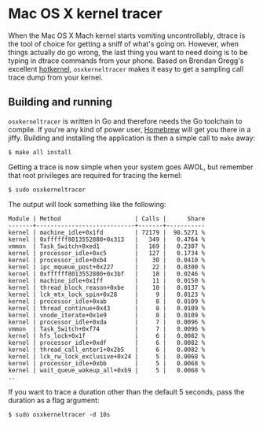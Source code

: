 # Mac OS X kernel tracer

When the Mac OS X Mach kernel starts vomiting uncontrollably, dtrace is the tool of choice for getting a sniff of what's going on. However, when things actually do go wrong, the last thing you want to need doing is to be typing in dtrace commands from your phone. Based on Brendan Gregg's excellent [hotkernel](http://www.brendangregg.com/DTrace/hotkernel), `osxkerneltracer` makes it easy to get a sampling call trace dump from your kernel.

## Building and running

`osxkerneltracer` is written in Go and therefore needs the Go toolchain to compile. If you're any kind of power user, [Homebrew](http://brew.sh/) will get you there in a jiffy. Building and installing the application is then a simple call to `make` away:

    $ make all install

Getting a trace is now simple when your system goes AWOL, but remember that root privileges are required for tracing the kernel:

    $ sudo osxkerneltracer

The output will look something like the following:

    Module | Method                     | Calls |      Share
    -------+----------------------------+-------+-----------
    kernel | machine_idle+0x1fd         | 72179 |  98.5271 %
    kernel | 0xffffff8013552880+0x313   |   349 |   0.4764 %
    vmmon  | Task_Switch+0xed1          |   169 |   0.2307 %
    kernel | processor_idle+0xc5        |   127 |   0.1734 %
    kernel | processor_idle+0xb4        |    30 |   0.0410 %
    kernel | ipc_mqueue_post+0x227      |    22 |   0.0300 %
    kernel | 0xffffff8013552880+0x3bf   |    18 |   0.0246 %
    kernel | machine_idle+0x1ff         |    11 |   0.0150 %
    kernel | thread_block_reason+0xbe   |    10 |   0.0137 %
    kernel | lck_mtx_lock_spin+0x28     |     9 |   0.0123 %
    kernel | processor_idle+0xab        |     8 |   0.0109 %
    kernel | thread_continue+0x43       |     8 |   0.0109 %
    kernel | vnode_iterate+0x1e9        |     8 |   0.0109 %
    kernel | processor_idle+0xda        |     7 |   0.0096 %
    vmmon  | Task_Switch+0xf74          |     7 |   0.0096 %
    kernel | hfs_lock+0x1f              |     6 |   0.0082 %
    kernel | processor_idle+0xdf        |     6 |   0.0082 %
    kernel | thread_call_enter1+0x2b5   |     6 |   0.0082 %
    kernel | lck_rw_lock_exclusive+0x24 |     5 |   0.0068 %
    kernel | processor_idle+0xbb        |     5 |   0.0068 %
    kernel | wait_queue_wakeup_all+0xb9 |     5 |   0.0068 %
    ..

If you want to trace a duration other than the default 5 seconds, pass the duration as a flag argument:

    $ sudo osxkerneltracer -d 10s
